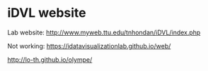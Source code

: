 # iDVL website
Lab website: http://www.myweb.ttu.edu/tnhondan/iDVL/index.php

Not working: https://idatavisualizationlab.github.io/web/

http://lo-th.github.io/olympe/
